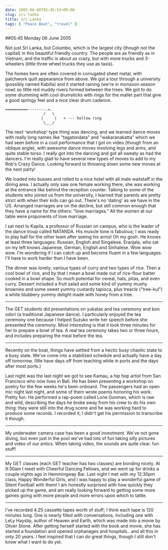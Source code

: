 ```yaml
---
date: 2005-06-06T05:45:52+09:00
slug: sri-lanka
title: Sri Lanka
tags: [ "Peace Boat", "travel" ]
---
```


##05:45 Monday 06 June 2005

Not just Sri Lanka, but Columbo, which is the largest city (though not the capital) in this beautiful friendly country.  The people are as friendly as in Vietnam, and the traffic is about as crazy, but with more trucks and 3-wheelers (little three wheel trucks they use as taxis).

The homes here are often covered in corrugated sheet metal, with patchwork quilt appearance from above.  We got a tour through a university (possibly named Kabilla) and it started raining (we're in monsoon season now) so little red muddy rivers formed between the trees.  We got to do some drumming with cool drumsticks with rings for the mallet part that give a good springy feel and a nice clear drum cadence.


    
    
    ==========--------.=.
                     /   \
                    |     |   < --- hollow ring
                     \___/
    



The next 'workshop' type thing was dancing, and we learned dance moves with really long names like "tagatondata" and "wakaranakatta" which we had seen before in a cool performance that I got on video (though from an oblique angle), with awesome dance moves involving legs and arms, and quite stable torso.  I really got into the dancing and got all sweaty as had the dancers.  I'm really glad to have several new types of moves to add to my Rob's Crazy Dance.  Looking forward to throwing down some new moves at the next party!

We loaded into busses and rolled to a nice hotel with all male waitstaff in the dining area.  I actually only saw one female working there; she was working at the entrance like behind the reception counter.  Talking to some of the students who joined us from the university, I learned that parents are pretty strict with when their kids can go out.  There's no 'dating' as we have in the US.  Arranged marriages are on the decline, but still common enough that they have a name for the others: "love marriages."  All the women at our table were proponents of love marriage.

I sat next to Kapila, a professor of Russian on campus, who is the leader of the dance troup called NATANDA.  His muscle tone is fabulous; I was ready to play ball for the other team after seeing his arms!  Oh my gosh.  He knows at least three languages: Russian, English and Singalese.  Eranjala, who sat on my left knows Japanese, German, English and Sinhalese.  Wow wow wow.  I'm wondering if I can catch up and become fluent in a few languages.  I'll have to work harder than I have been.

The dinner was lovely; various types of curry and two types of rice.  Then a cool bowl of rice, and by that I mean a bowl made out of rice-flour batter cooked in a bowl shape.  So much potential for cereal, hats, pitas, and even curry.  Dessert included a fruit salad and some kind of yummy mushy brownies and some sweet yummy custardy tapioca, plus treacle ("tree-kul") a white blubbery yummy delight made with honey from a tree.

- - - -

The GET students did presentations on yukatas and tea ceremony and bon odori (a traditional Japanese dance).  I particularly enjoyed the tea ceremony one because I helped Suzuko write her speech before she presented the ceremony.  Most interesting is that it took three minutes for her to prepare a bowl of tea. A real tea ceremony takes two or three *hours*, and includes preparing the meal before the tea. 

- - - -

Recently on the boat, things have settled from a hectic busy chaotic state to a busy state.  We've come into a stabilized schedule and actually have a day off tomorrow.  (We have days off from teaching while in ports and the days after most ports.)

Last night was the last night we got to see Kamau, a hip hop artist from San Francisco who now lives in Bali. He has been presenting a workshop on poetry for the few weeks he's been onboard.  The passengers had an open mic night last night, and some of them wrote poems honoring his work.  Pretty fun.  He performed a rap-poem called Lone Gunman, which is raw and wild, describing the days he broke away from his crew to do his own thing: they were still into the drug scene and he was working hard to produce some records.  I recorded it; I didn't get his permission to transcribe it though.

- - - -

My underwater camera case has been a good investment.  We've not gone diving, but even just in the pool we've had lots of fun taking silly pictures and video of our antics.  When taking video, the sounds are quite clear. fun stuff!

- - - -

My GET classes (each GET teacher has two classes) are bonding nicely.  At 9:30am I meet with Cheerful Dancing Fellows, and we went up for drinks a couple nights ago in Hemmingway Bar.  Last night I met with my 12:30pm class, Happy Wonderful Girls, and I was happy to play a wonderful game of Silent Football with them!  I am honestly surprised with how quickly they picked up the game, and am really looking forward to getting some more games going with more people and more errors upon which to tattle.

- - -

I've recorded 4.25 cassette tapes worth of stuff; I think each tape is 120 minutes long.  One is nearly filled with conversations, including one with LeLy Hayslip, author of Heaven and Earth, which was made into a movie by Oliver Stone.  After getting herself started with the book and movie, she has started a foundation and opened orphanages and hospitals..  and all this in only 20 years.  I feel inspired that I can do great things, though I still don't know what I want to do yet.

